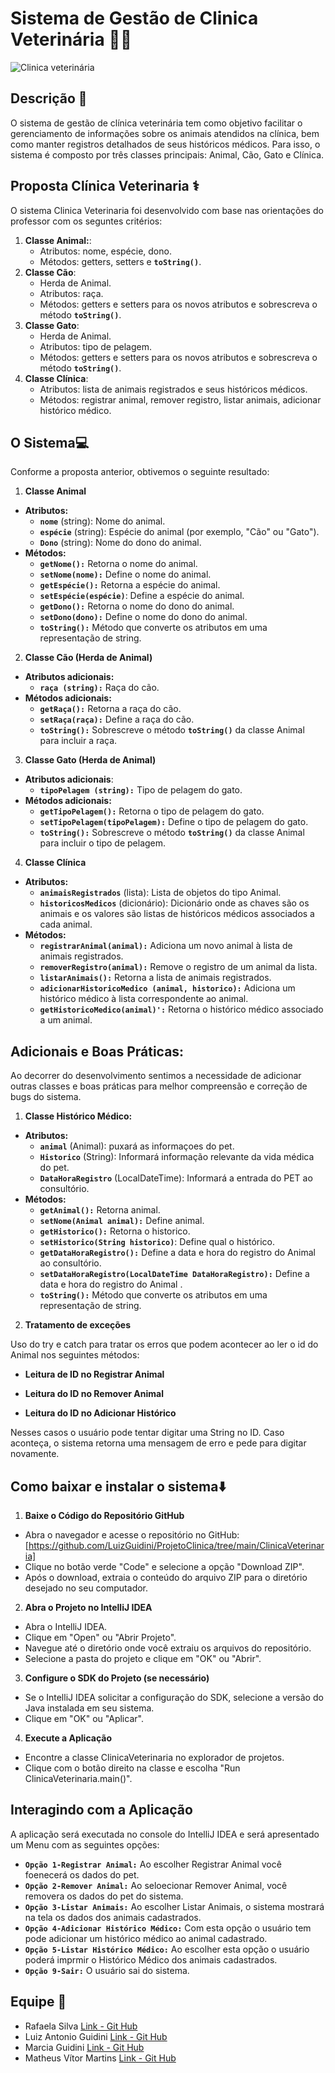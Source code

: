 # Sistema de Gestão de Clinica Veterinária 🐶🐱
![Clinica veterinária](https://media.discordapp.net/attachments/1109909153431949333/1177220940225069076/image.png?ex=6571b76f&is=655f426f&hm=0d4ad78e8a54fe4402838437ac823e09c58c64018cfc65fe9c87bb9834378cb3&=&format=webp&width=553&height=459)

## Descrição 📑

O sistema de gestão de clínica veterinária tem como objetivo facilitar o gerenciamento de informações sobre os animais atendidos na clínica, bem como manter registros detalhados de seus históricos médicos. Para isso, o sistema é composto por três classes principais: Animal, Cão, Gato e Clínica.

## Proposta Clínica Veterinaria ⚕️
O sistema Clinica Veterinaria foi desenvolvido com base nas orientações do professor com os seguntes critérios:
1. **Classe Animal:**:
    - Atributos: nome, espécie, dono.
    - Métodos: getters, setters e **`toString()`**.
2. **Classe Cão**:
    - Herda de Animal.
    - Atributos: raça.
    - Métodos: getters e setters para os novos atributos e sobrescreva o método **`toString()`**.
3. **Classe Gato**:
    - Herda de Animal.
    - Atributos: tipo de pelagem.
    - Métodos: getters e setters para os novos atributos e sobrescreva o método **`toString()`**.
4. **Classe Clínica**:
    - Atributos: lista de animais registrados e seus históricos médicos.
    - Métodos: registrar animal, remover registro, listar animais, adicionar histórico médico.


## O Sistema💻
Conforme a proposta anterior, obtivemos o seguinte resultado:
1. **Classe Animal**
- **Atributos:**
    - **`nome`** (string): Nome do animal.
    - **`espécie`** (string): Espécie do animal (por exemplo, "Cão" ou "Gato").
    - **`Dono`** (string): Nome do dono do animal.
- **Métodos:**
    - **`getNome():`** Retorna o nome do animal.
    - **`setNome(nome):`** Define o nome do animal.
    - **`getEspécie():`** Retorna a espécie do animal.
    - **`setEspécie(espécie)`**: Define a espécie do animal.
    - **`getDono():`** Retorna o nome do dono do animal.
    - **`setDono(dono):`** Define o nome do dono do animal.
    - **`toString():`** Método que converte os atributos em uma representação de string.
2. **Classe Cão (Herda de Animal)**
- **Atributos adicionais:**
    - **`raça (string):`** Raça do cão.
- **Métodos adicionais:**
    - **`getRaça():`** Retorna a raça do cão.
    - **`setRaça(raça):`** Define a raça do cão.
    - **`toString():`** Sobrescreve o método **`toString()`** da classe Animal para incluir a raça.
3. **Classe Gato (Herda de Animal)**
- **Atributos adicionais**:
    - **`tipoPelagem (string):`** Tipo de pelagem do gato.
- **Métodos adicionais:**
    - **`getTipoPelagem():`** Retorna o tipo de pelagem do gato.
    - **`setTipoPelagem(tipoPelagem):`** Define o tipo de pelagem do gato.
    - **`toString():`** Sobrescreve o método **`toString()`** da classe Animal para incluir o tipo de pelagem.
4. **Classe Clínica**
- **Atributos:**
    - **`animaisRegistrados`** (lista): Lista de objetos do tipo Animal.
    - **`historicosMedicos`** (dicionário): Dicionário onde as chaves são os animais e os valores são listas de históricos médicos associados a cada animal.
- **Métodos:**
    - **`registrarAnimal(animal):`** Adiciona um novo animal à lista de animais registrados.
    - **`removerRegistro(animal):`** Remove o registro de um animal da lista.
    - **`listarAnimais():`** Retorna a lista de animais registrados.
    - **`adicionarHistoricoMedico (animal, historico):`** Adiciona um histórico médico à lista correspondente ao animal.
    - **`getHistoricoMedico(animal)':`** Retorna o histórico médico associado a um animal.


## Adicionais e Boas Práticas: 
Ao decorrer do desenvolvimento sentimos a necessidade de adicionar outras classes e boas práticas para melhor compreensão e correção de bugs do sistema.
1. **Classe Histórico Médico:**

- **Atributos:**
    - **`animal`** (Animal): puxará as informaçoes do pet.
    - **`Historico`** (String): Informará informação relevante da vida médica do pet.
    - **`DataHoraRegistro`** (LocalDateTime): Informará a entrada do PET ao consultório.
- **Métodos:**
    - **`getAnimal():`** Retorna animal.
    - **`setNome(Animal animal):`** Define animal.
    - **`getHistorico():`** Retorna o historico.
    - **`setHistorico(String historico)`**: Define qual o histórico.
    - **`getDataHoraRegistro():`** Define a data e hora do registro do Animal ao consultório.
    - **`setDataHoraRegistro(LocalDateTime DataHoraRegistro):`** Define a data e hora do registro do Animal .
    - **`toString():`** Método que converte os atributos em uma representação de string.


2. **Tratamento de exceções**

 Uso do try e catch para tratar os erros que podem acontecer ao ler o id do Animal nos seguintes métodos:
  - **Leitura de ID no Registrar Animal**
    
  - **Leitura do ID no Remover Animal**
 
  - **Leitura do ID no Adicionar Histórico**
 
  Nesses casos o usuário pode tentar digitar uma String no ID. Caso aconteça, o sistema retorna uma mensagem de erro e pede para digitar novamente.

    


## Como baixar e instalar o sistema⬇️

1. **Baixe o Código do Repositório GitHub** 
  - Abra o navegador e acesse o repositório no GitHub: [https://github.com/LuizGuidini/ProjetoClinica/tree/main/ClinicaVeterinaria]
  - Clique no botão verde "Code" e selecione a opção "Download ZIP".
  - Após o download, extraia o conteúdo do arquivo ZIP para o diretório desejado no seu computador.


2. **Abra o Projeto no IntelliJ IDEA**
 - Abra o IntelliJ IDEA.
 - Clique em "Open" ou "Abrir Projeto".
 - Navegue até o diretório onde você extraiu os arquivos do repositório.
 - Selecione a pasta do projeto e clique em "OK" ou "Abrir".

   



3. **Configure o SDK do Projeto (se necessário)**
 - Se o IntelliJ IDEA solicitar a configuração do SDK, selecione a versão do Java instalada em seu sistema.
 - Clique em "OK" ou "Aplicar".



4. **Execute a Aplicação**
 - Encontre a classe ClinicaVeterinaria no explorador de projetos.
 - Clique com o botão direito na classe e escolha "Run ClinicaVeterinaria.main()".


## Interagindo com a Aplicação
A aplicação será executada no console do IntelliJ IDEA e será apresentado um Menu com as seguintes opções:

  - **`Opção 1-Registrar Animal:`** Ao escolher Registrar Animal você foenecerá os dados do pet.
  - **`Opção 2-Remover Animal:`** Ao seloecionar Remover Animal, você removera os dados do pet do sistema.
  - **`Opção 3-Listar Animais:`** Ao escolher Listar Animais, o sistema mostrará na tela os dados dos animais cadastrados.
  - **`Opção 4-Adicionar Histórico Médico:`** Com esta opção o usuário tem pode adicionar um histórico médico ao animal cadastrado.
  - **`Opção 5-Listar Histórico Médico:`** Ao escolher esta opção o usuário poderá imprmir o Histórico Médico dos animais cadastrados.
  - **`Opção 9-Sair:`** O usuário sai do sistema.

 







## Equipe 🥇

- Rafaela Silva [Link - Git Hub](https://github.com/rafaelafsilva)
- Luiz Antonio Guidini [Link - Git Hub](https://github.com/LuizGuidini)
- Marcia Guidini [Link - Git Hub](https://github.com/MarciaGuidini)
- Matheus Vítor Martins [Link - Git Hub](https://github.com/CafeMatte)
